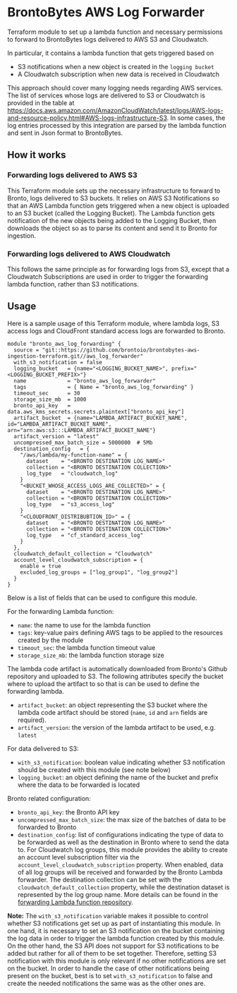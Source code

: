 # BrontoBytes AWS Log Forwarder

Terraform module to set up a lambda function and necessary permissions to forward to BrontoBytes
logs delivered to AWS S3 and Cloudwatch.

In particular, it contains a lambda function that gets triggered based on
- S3 notifications when a new object is created in the `logging bucket`
- A Cloudwatch subscription when new data is received in Cloudwatch

This approach should cover many logging needs regarding AWS services. The list of services whose logs
are delivered to S3 or Cloudwatch is provided in the table at https://docs.aws.amazon.com/AmazonCloudWatch/latest/logs/AWS-logs-and-resource-policy.html#AWS-logs-infrastructure-S3.
In some cases, the log entries processed by this integration are parsed by the lambda function and sent in Json format to 
BrontoBytes.

## How it works

### Forwarding logs delivered to AWS S3

This Terraform module sets up the necessary infrastructure to forward to Bronto, logs delivered to S3 buckets. It relies 
on AWS S3 Notifications so that an AWS Lambda function gets triggered when a new object is uploaded to an S3 bucket 
(called the Logging Bucket).
The Lambda function gets notification of the new objects being added to the Logging Bucket, then downloads the object so 
as to parse its content and send it to Bronto for ingestion.

### Forwarding logs delivered to AWS Cloudwatch

This follows the same principle as for forwarding logs from S3, except that a Cloudwatch Subscriptions are used in order 
to trigger the forwarding lambda function, rather than S3 notifications. 


## Usage

Here is a sample usage of this Terraform module, where lambda logs, S3 access logs and CloudFront standard access logs 
are forwarded to Bronto. 
```hcl
module "bronto_aws_log_forwarding" {
  source = "git::https://github.com/brontoio/brontobytes-aws-ingestion-terraform.git//aws_log_forwarder"
  with_s3_notification = false
  logging_bucket   = {name="<LOGGING_BUCKET_NAME>", prefix="<LOGGING_BUCKET_PREFIX>"}
  name             = "bronto_aws_log_forwarder"
  tags             = { Name = "bronto_aws_log_forwarding" }
  timeout_sec      = 30
  storage_size_mb  = 1000
  bronto_api_key   = data.aws_kms_secrets.secrets.plaintext["bronto_api_key"]
  artifact_bucket  = {name="LAMBDA_ARTIFACT_BUCKET_NAME", id="LAMBDA_ARTIFACT_BUCKET_NAME", arn="arn:aws:s3:::LAMBDA_ARTIFACT_BUCKET_NAME"}
  artifact_version = "latest"
  uncompressed_max_batch_size = 5000000  # 5Mb
  destination_config   = {
    "/aws/lambda/my-function-name" = {
      dataset    = "<BRONTO DESTINATION LOG_NAME>"
      collection = "<BRONTO DESTINATION COLLECTION>"
      log_type   = "cloudwatch_log"
    }
    "<BUCKET_WHOSE_ACCESS_LOGS_ARE_COLLECTED>" = {
      dataset    = "<BRONTO DESTINATION LOG_NAME>"
      collection = "<BRONTO DESTINATION COLLECTION>"
      log_type   = "s3_access_log"
    }
    "<CLOUDFRONT_DISTRIBUBTION_ID>" = {
      dataset    = "<BRONTO DESTINATION LOG_NAME>"
      collection = "<BRONTO DESTINATION COLLECTION>"
      log_type   = "cf_standard_access_log"
    }
  },
  cloudwatch_default_collection = "Cloudwatch"
  account_level_cloudwatch_subscription = {
    enable = true
    excluded_log_groups = ["log_group1", "log_group2"]
  }
}
```

Below is a list of fields that can be used to configure this module.

For the forwarding Lambda function:
- `name`: the name to use for the lambda function
- `tags`: key-value pairs defining AWS tags to be applied to the resources created by the module
- `timeout_sec`: the lambda function timeout value
- `storage_size_mb`: the lambda function storage size

The lambda code artifact is automatically downloaded from Bronto's Github repository and uploaded to S3. The following 
attributes specify the bucket where to upload the artifact to so that is can be used to define the forwarding lambda. 
- `artifact_bucket`: an object representing the S3 bucket where the lambda code artifact should be stored (`name`, `id` and `arn` fields are required).
- `artifact_version`: the version of the lambda artifact to be used, e.g. `latest`

For data delivered to S3:
- `with_s3_notification`: boolean value indicating whether S3 notification should be created with this module (see note below)
- `logging_bucket`: an object defining the name of the bucket and prefix where the data to be forwarded is located 

Bronto related configuration:
- `bronto_api_key`: the Bronto API key
- `uncompressed_max_batch_size`: the max size of the batches of data to be forwarded to Bronto
- `destination_config`: list of configurations indicating the type of data to be forwarded as well as the destination 
in Bronto where to send the data to. For Cloudwatch log groups, this module provides the ability to 
create an account level subscription filter via the `account_level_cloudwatch_subscription` property. When enabled, 
data of all log groups will be received and forwarded by the Bronto Lambda forwarder. The destination collection can be 
set with the `cloudwatch_default_collection` property, while the destination dataset is represented by the log group 
name. More details can be found in the [forwarding Lambda function repository](https://github.com/brontoio/brontobytes-aws-ingestion-python). 



**Note:** The `with_s3_notification` variable makes it possible to control whether S3 notifications get set up as part of 
instantiating this module. In one hand, it is necessary to set an S3 notification on the bucket containing the log data in
order to trigger the lambda function created by this module. On the other hand, the S3 API does not support for S3 
notifications to be added but rather for all of them to be set together. Therefore, setting S3 notification with this 
module is only relevant if no other notifications are set on the bucket. In order to handle the case of other 
notifications being present on the bucket, best is to set `with_s3_notification` to false and create the needed 
notifications the same was as the other ones are.